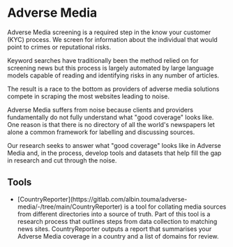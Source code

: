 # Adverse Media

Adverse Media screening is a required step in the know your customer (KYC) process. We screen for information about the individual that would point to crimes or reputational risks.

Keyword searches have traditionally been the method relied on for screening news but this process is largely automated by large language models capable of reading and identifying risks in any number of articles. 

The result is a race to the bottom as providers of adverse media solutions compete in scraping the most websites leading to noise.

Adverse Media suffers from noise because clients and providers fundamentally do not fully understand what "good coverage" looks like. One reason is that there is no directory of all the world's newspapers let alone a common framework for labelling and discussing sources. 

Our research seeks to answer what "good coverage" looks like in Adverse Media and, in the process, develop tools and datasets that help fill the gap in research and cut through the noise.

## Tools

<ul>
<li>[CountryReporter](https://gitlab.com/albin.touma/adverse-media/-/tree/main/CountryReporter) is a tool for collating media sources from different directories into a source of truth. Part of this tool is a research process that outlines steps from data collection to matching news sites. CountryReporter outputs a report that summarises your Adverse Media coverage in a country and a list of domains for review.

</li>
<ul>